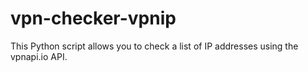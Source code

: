 # vpn-checker-vpnip
This Python script allows you to check a list of IP addresses using the vpnapi.io API.
